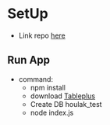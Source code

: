 # SetUp

- Link repo [here](https://github.com/rotza1802/TechTest-Backend.git)

## Run App

- command:
  - npm install
  - download [Tableplus](https://tableplus.com/)
  - Create DB houlak_test
  - node index.js
